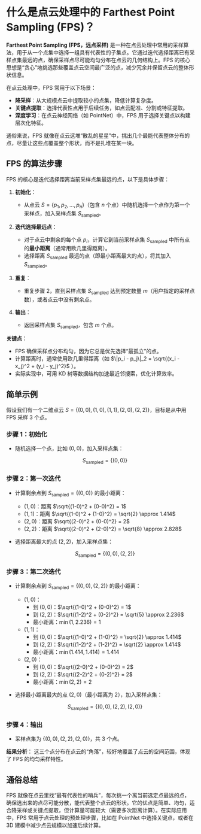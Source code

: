 # 什么是点云处理中的 Farthest Point Sampling (FPS)？

**Farthest Point Sampling (FPS，远点采样)** 是一种在点云处理中常用的采样算法，用于从一个点集中选择一组具有代表性的子集点。它通过迭代选择距离已有采样点集最远的点，确保采样点尽可能均匀分布在点云的几何结构上。FPS 的核心思想是“贪心”地挑选那些覆盖点云空间最广泛的点，减少冗余并保留点云的整体形状信息。

在点云处理中，FPS 常用于以下场景：

- **降采样**：从大规模点云中提取较小的点集，降低计算复杂度。
- **关键点提取**：选择代表性点用于后续任务，如点云配准、分割或特征提取。
- **深度学习**：在点云神经网络（如 PointNet）中，FPS 用于选择关键点以构建层次化特征。

通俗来说，FPS 就像在点云这堆“散乱的星星”中，挑出几个最能代表整体分布的点，尽量让这些点覆盖整个形状，而不是扎堆在某一块。

## FPS 的算法步骤

FPS 的核心是迭代选择距离当前采样点集最远的点，以下是具体步骤：

1. **初始化**：
   - 从点云 $S = \{p_1, p_2, …, p_n\}$（包含 $n$ 个点）中随机选择一个点作为第一个采样点，加入采样点集 $S_{\text{sampled}}$。

2. **迭代选择最远点**：
   - 对于点云中剩余的每个点 $p_i$，计算它到当前采样点集 $S_{\text{sampled}}$ 中所有点的**最小距离**（通常用欧几里得距离）。
   - 选择距离 $S_{\text{sampled}}$ 最远的点（即最小距离最大的点），将其加入 $S_{\text{sampled}}$。

3. **重复**：
   - 重复步骤 2，直到采样点集 $S_{\text{sampled}}$ 达到预定数量 $m$（用户指定的采样点数），或者点云中没有剩余点。

4. **输出**：
   - 返回采样点集 $S_{\text{sampled}}$，包含 $m$ 个点。

**关键点**：
- FPS 确保采样点分布均匀，因为它总是优先选择“最孤立”的点。
- 计算距离时，通常使用欧几里得距离（如 $\|p_i - p_j\|_2 = \sqrt{(x_i - x_j)^2 + (y_i - y_j)^2}$ ）。
- 实际实现中，可用 KD 树等数据结构加速最近邻搜索，优化计算效率。



## 简单示例

假设我们有一个二维点云 $S = \{(0, 0), (1, 0), (1, 1), (2, 0), (2, 2)\}$，目标是从中用 FPS 采样 3 个点。

### 步骤 1：初始化
- 随机选择一个点，比如 $(0, 0)$，加入采样点集：

  $$
  S_{\text{sampled}} = \{(0, 0)\}
  $$

### 步骤 2：第一次迭代
- 计算剩余点到 $S_{\text{sampled}} = \{(0, 0)\}$ 的最小距离：
  - $(1, 0)$：距离 $\sqrt{(1-0)^2 + (0-0)^2} = 1$
  - $(1, 1)$：距离 $\sqrt{(1-0)^2 + (1-0)^2} = \sqrt{2} \approx 1.414$
  - $(2, 0)$：距离 $\sqrt{(2-0)^2 + (0-0)^2} = 2$
  - $(2, 2)$：距离 $\sqrt{(2-0)^2 + (2-0)^2} = \sqrt{8} \approx 2.828$
- 选择距离最大的点 $(2, 2)$，加入采样点集：

  $$
  S_{\text{sampled}} = \{(0, 0), (2, 2)\}
  $$

### 步骤 3：第二次迭代
- 计算剩余点到 $S_{\text{sampled}} = \{(0, 0), (2, 2)\}$ 的最小距离：
  - $(1, 0)$：
    - 到 $(0, 0)$：$\sqrt{(1-0)^2 + (0-0)^2} = 1$
    - 到 $(2, 2)$：$\sqrt{(1-2)^2 + (0-2)^2} = \sqrt{5} \approx 2.236$
    - 最小距离：$\min(1, 2.236) = 1$
  - $(1, 1)$：
    - 到 $(0, 0)$：$\sqrt{(1-0)^2 + (1-0)^2} = \sqrt{2} \approx 1.414$
    - 到 $(2, 2)$：$\sqrt{(1-2)^2 + (1-2)^2} = \sqrt{2} \approx 1.414$
    - 最小距离：$\min(1.414, 1.414) = 1.414$
  - $(2, 0)$：
    - 到 $(0, 0)$：$\sqrt{(2-0)^2 + (0-0)^2} = 2$
    - 到 $(2, 2)$：$\sqrt{(2-2)^2 + (0-2)^2} = 2$
    - 最小距离：$\min(2, 2) = 2$
- 选择最小距离最大的点 $(2, 0)$（最小距离为 2），加入采样点集：

  $$
  S_{\text{sampled}} = \{(0, 0), (2, 2), (2, 0)\}
  $$

### 步骤 4：输出
- 采样点集为 $\{(0, 0), (2, 2), (2, 0)\}$，共 3 个点。

**结果分析**：
这三个点分布在点云的“角落”，较好地覆盖了点云的空间范围，体现了 FPS 的均匀采样特性。



## 通俗总结

FPS 就像在点云里找“最有代表性的哨兵”，每次挑一个离当前选定点最远的点，确保选出来的点尽可能分散，能代表整个点云的形状。它的优点是简单、均匀，适合降采样或关键点提取，但计算量可能较大（需要多次距离计算）。在实际应用中，FPS 常用于点云处理的预处理步骤，比如在 PointNet 中选择关键点，或者在 3D 建模中减少点云规模以加速后续计算。